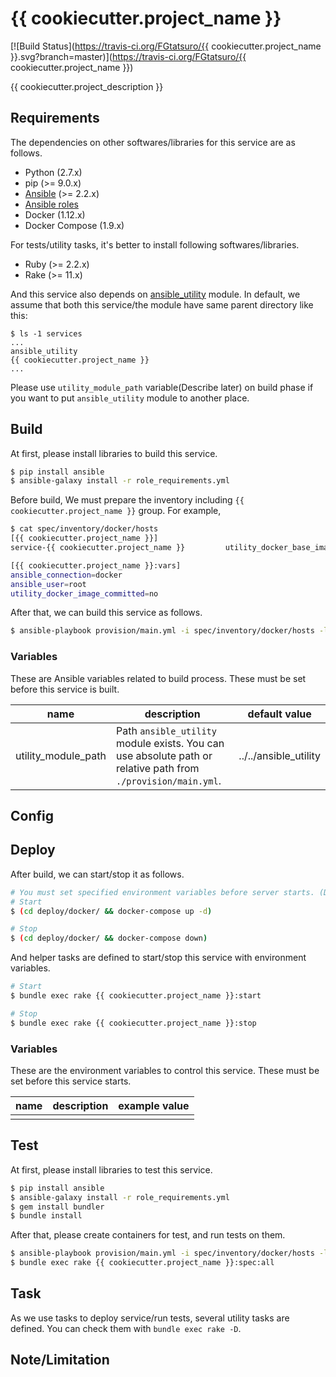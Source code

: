 {{ cookiecutter.project_name }}
==================================================

[![Build Status](https://travis-ci.org/FGtatsuro/{{ cookiecutter.project_name }}.svg?branch=master)](https://travis-ci.org/FGtatsuro/{{ cookiecutter.project_name }})

{{ cookiecutter.project_description }}

Requirements
------------

The dependencies on other softwares/libraries for this service are as follows.

- Python (2.7.x)
- pip (>= 9.0.x)
- [Ansible](http://docs.ansible.com/ansible/index.html) (>= 2.2.x)
- [Ansible roles](./role_requirements.yml)
- Docker (1.12.x)
- Docker Compose (1.9.x)

For tests/utility tasks, it's better to install following softwares/libraries.

- Ruby (>= 2.2.x)
- Rake (>= 11.x)

And this service also depends on [ansible_utility](https://github.com/FGtatsuro/ansible_utility) module.
In default, we assume that both this service/the module have same parent directory like this:

```
$ ls -1 services
...
ansible_utility
{{ cookiecutter.project_name }}
...
```

Please use `utility_module_path` variable(Describe later) on build phase if you want to put `ansible_utility` module to another place.

Build
-----

At first, please install libraries to build this service.

```bash
$ pip install ansible
$ ansible-galaxy install -r role_requirements.yml
```

Before build, We must prepare the inventory including `{{ cookiecutter.project_name }}` group. For example,

```bash
$ cat spec/inventory/docker/hosts
[{{ cookiecutter.project_name }}]
service-{{ cookiecutter.project_name }}         utility_docker_base_image=fgtatsuro/infra-bridgehead:alpine-3.3 utility_docker_commit_image=fgtatsuro/{{ cookiecutter.project_name }}:0.1

[{{ cookiecutter.project_name }}:vars]
ansible_connection=docker
ansible_user=root
utility_docker_image_committed=no
```

After that, we can build this service as follows.

```bash
$ ansible-playbook provision/main.yml -i spec/inventory/docker/hosts -l {{ cookiecutter.project_name }}
```

### Variables

These are Ansible variables related to build process. These must be set before this service is built.

|name|description|default value|
|---|---|---|
|utility_module_path|Path `ansible_utility` module exists. You can use absolute path or relative path from `./provision/main.yml`.|../../ansible_utility|

Config
------

<!-- Section about configs set on build phase -->

Deploy
------

After build, we can start/stop it as follows.

```bash
# You must set specified environment variables before server starts. (Describe later)
# Start
$ (cd deploy/docker/ && docker-compose up -d)

# Stop
$ (cd deploy/docker/ && docker-compose down)
```

And helper tasks are defined to start/stop this service with environment variables.

```bash
# Start
$ bundle exec rake {{ cookiecutter.project_name }}:start

# Stop
$ bundle exec rake {{ cookiecutter.project_name }}:stop
```

### Variables

These are the environment variables to control this service. These must be set before this service starts.

|name|description|example value|
|---|---|---|
||||

Test
----

At first, please install libraries to test this service.

```bash
$ pip install ansible
$ ansible-galaxy install -r role_requirements.yml
$ gem install bundler
$ bundle install
```

After that, please create containers for test, and run tests on them.

```bash
$ ansible-playbook provision/main.yml -i spec/inventory/docker/hosts -l {{ cookiecutter.project_name }}
$ bundle exec rake {{ cookiecutter.project_name }}:spec:all
```

Task
----

As we use tasks to deploy service/run tests, several utility tasks are defined. You can check them with `bundle exec rake -D`.

Note/Limitation
---------------

